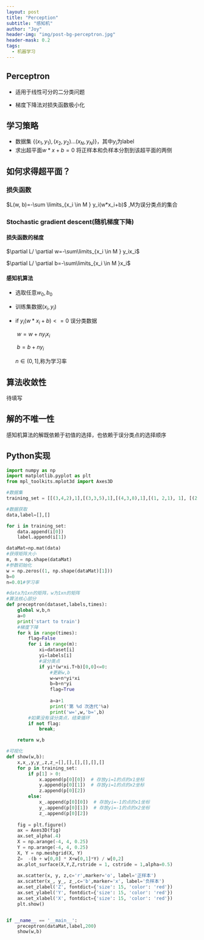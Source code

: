 ```yaml
---
layout: post
title: "Perception"
subtitle: "感知机"
author: "Joy"
header-img: "img/post-bg-perceptron.jpg"
header-mask: 0.2
tags:
  - 机器学习
---
```


## Perceptron

- 适用于线性可分的二分类问题

- 梯度下降法对损失函数极小化

  

## 学习策略

- 数据集	$\{(x_1,y_1),(x_2,y_2)...(x_N,y_N)\}$，其中$y_i$为label
- 求出超平面$w*x +b=0$ 将正样本和负样本分割到该超平面的两侧 



## 如何求得超平面？

### 损失函数

$L(w, b)=-\sum \limits_{x_i \in M } y_i(w*x_i+b)$  ,M为误分类点的集合

### Stochastic gradient descent(随机梯度下降)

#### 损失函数的梯度

$\partial L/ \partial w=-\sum\limits_{x_i \in M } y_ix_i$

$\partial L/ \partial b=-\sum\limits_{x_i \in M }x_i$

#### 感知机算法

- 选取任意$w_0,b_0$

- 训练集数据$(x_i,y_i)$

- if $y_i(w*x_i+b)<=0$ 误分类数据

  ​		$w=w+ny_ix_i$

  ​		$b=b+ny_i$

  $n \in(0,1]$,称为学习率



## 算法收敛性

待填写



## 解的不唯一性

感知机算法的解既依赖于初值的选择，也依赖于误分类点的选择顺序



## Python实现

```python
import numpy as np
import matplotlib.pyplot as plt
from mpl_toolkits.mplot3d import Axes3D

#数据集
training_set = [[(3,4,2),1],[(3,3,5),1],[(4,3,8),1],[(1, 2,1), 1], [(2, 3,4), 1],[(0,1.5,3),-1], [(3, 1,-1), -1], [(4, 2,2), -1],[(3,2,10),-1]]

#数据获取
data,label=[],[]

for i in training_set:
    data.append(i[0])
    label.append(i[1])

dataMat=np.mat(data)
#获得矩阵大小
m, n = np.shape(dataMat)
#参数初始化
w = np.zeros((1, np.shape(dataMat)[1]))
b=0
n=0.01#学习率

#data为1xn的矩阵，w为1xn的矩阵
#算法核心部分
def preceptron(dataset,labels,times):
    global w,b,n
    a=0
    print('start to train')
    #梯度下降
    for k in range(times):
        flag=False
        for i in range(m):
            xi=dataset[i]
            yi=labels[i]
            #误分类点
            if yi*(w*xi.T+b)[0,0]<=0:
                #更新w,b
                w=w+n*yi*xi
                b=b+n*yi
                flag=True
                
                a=a+1
                print('第 %d 次迭代'%a)
                print('w=',w,'b=',b)
        #如果没有误分类点，结束循环
        if not flag:
            break;   

    return w,b

#可视化
def show(w,b):
    x,x_,y,y_,z,z_=[],[],[],[],[],[]
    for p in training_set:
        if p[1] > 0:
            x.append(p[0][0])  # 存放yi=1的点的x1坐标
            y.append(p[0][1])  # 存放yi=1的点的x2坐标
            z.append(p[0][2])
        else:
            x_.append(p[0][0])  # 存放yi=-1的点的x1坐标
            y_.append(p[0][1])  # 存放yi=-1的点的x2坐标
            z_.append(p[0][2])
        
    fig = plt.figure()
    ax = Axes3D(fig)
    ax.set_alpha(.4)
    X = np.arange(-4, 4, 0.25)
    Y = np.arange(-4, 4, 0.25)
    X, Y = np.meshgrid(X, Y)
    Z=  -(b + w[0,0] * X+w[0,1]*Y) / w[0,2]
    ax.plot_surface(X,Y,Z,rstride = 1, cstride = 1,alpha=0.5)
    
    ax.scatter(x, y, z,c='r',marker='o', label='正样本')
    ax.scatter(x_, y_, z_,c='b',marker='x', label='负样本')
    ax.set_zlabel('Z', fontdict={'size': 15, 'color': 'red'})
    ax.set_ylabel('Y', fontdict={'size': 15, 'color': 'red'})
    ax.set_xlabel('X', fontdict={'size': 15, 'color': 'red'})
    plt.show()


if __name__ == '__main__':
    preceptron(dataMat,label,200)
    show(w,b)
```
